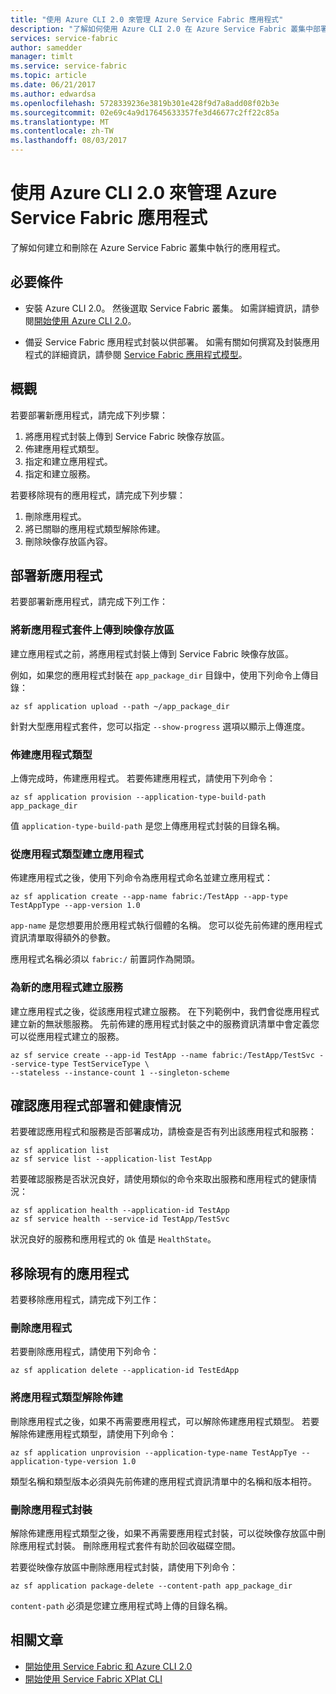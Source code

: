 ```yaml
---
title: "使用 Azure CLI 2.0 來管理 Azure Service Fabric 應用程式"
description: "了解如何使用 Azure CLI 2.0 在 Azure Service Fabric 叢集中部署和移除應用程式。"
services: service-fabric
author: samedder
manager: timlt
ms.service: service-fabric
ms.topic: article
ms.date: 06/21/2017
ms.author: edwardsa
ms.openlocfilehash: 5728339236e3819b301e428f9d7a8add08f02b3e
ms.sourcegitcommit: 02e69c4a9d17645633357fe3d46677c2ff22c85a
ms.translationtype: MT
ms.contentlocale: zh-TW
ms.lasthandoff: 08/03/2017
---
```

# <a name="manage-an-azure-service-fabric-application-by-using-azure-cli-20"></a>使用 Azure CLI 2.0 來管理 Azure Service Fabric 應用程式

了解如何建立和刪除在 Azure Service Fabric 叢集中執行的應用程式。

## <a name="prerequisites"></a>必要條件

* 安裝 Azure CLI 2.0。 然後選取 Service Fabric 叢集。 如需詳細資訊，請參閱[開始使用 Azure CLI 2.0](service-fabric-azure-cli-2-0.md)。

* 備妥 Service Fabric 應用程式封裝以供部署。 如需有關如何撰寫及封裝應用程式的詳細資訊，請參閱 [Service Fabric 應用程式模型](service-fabric-application-model.md)。

## <a name="overview"></a>概觀

若要部署新應用程式，請完成下列步驟：

1. 將應用程式封裝上傳到 Service Fabric 映像存放區。
2. 佈建應用程式類型。
3. 指定和建立應用程式。
4. 指定和建立服務。

若要移除現有的應用程式，請完成下列步驟：

1. 刪除應用程式。
2. 將已關聯的應用程式類型解除佈建。
3. 刪除映像存放區內容。

## <a name="deploy-a-new-application"></a>部署新應用程式

若要部署新應用程式，請完成下列工作：

### <a name="upload-a-new-application-package-to-the-image-store"></a>將新應用程式套件上傳到映像存放區

建立應用程式之前，將應用程式封裝上傳到 Service Fabric 映像存放區。 

例如，如果您的應用程式封裝在 `app_package_dir` 目錄中，使用下列命令上傳目錄：

```azurecli
az sf application upload --path ~/app_package_dir
```

針對大型應用程式套件，您可以指定 `--show-progress` 選項以顯示上傳進度。

### <a name="provision-the-application-type"></a>佈建應用程式類型

上傳完成時，佈建應用程式。 若要佈建應用程式，請使用下列命令：

```azurecli
az sf application provision --application-type-build-path app_package_dir
```

值 `application-type-build-path` 是您上傳應用程式封裝的目錄名稱。

### <a name="create-an-application-from-an-application-type"></a>從應用程式類型建立應用程式

佈建應用程式之後，使用下列命令為應用程式命名並建立應用程式：

```azurecli
az sf application create --app-name fabric:/TestApp --app-type TestAppType --app-version 1.0
```

`app-name` 是您想要用於應用程式執行個體的名稱。 您可以從先前佈建的應用程式資訊清單取得額外的參數。

應用程式名稱必須以 `fabric:/` 前置詞作為開頭。

### <a name="create-services-for-the-new-application"></a>為新的應用程式建立服務

建立應用程式之後，從該應用程式建立服務。 在下列範例中，我們會從應用程式建立新的無狀態服務。 先前佈建的應用程式封裝之中的服務資訊清單中會定義您可以從應用程式建立的服務。

```azurecli
az sf service create --app-id TestApp --name fabric:/TestApp/TestSvc --service-type TestServiceType \
--stateless --instance-count 1 --singleton-scheme
```

## <a name="verify-application-deployment-and-health"></a>確認應用程式部署和健康情況

若要確認應用程式和服務是否部署成功，請檢查是否有列出該應用程式和服務：

```azurecli
az sf application list
az sf service list --application-list TestApp
```

若要確認服務是否狀況良好，請使用類似的命令來取出服務和應用程式的健康情況：

```azurecli
az sf application health --application-id TestApp
az sf service health --service-id TestApp/TestSvc
```

狀況良好的服務和應用程式的 `Ok` 值是 `HealthState`。

## <a name="remove-an-existing-application"></a>移除現有的應用程式

若要移除應用程式，請完成下列工作：

### <a name="delete-the-application"></a>刪除應用程式

若要刪除應用程式，請使用下列命令：

```azurecli
az sf application delete --application-id TestEdApp
```

### <a name="unprovision-the-application-type"></a>將應用程式類型解除佈建

刪除應用程式之後，如果不再需要應用程式，可以解除佈建應用程式類型。 若要解除佈建應用程式類型，請使用下列命令：

```azurecli
az sf application unprovision --application-type-name TestAppTye --application-type-version 1.0
```

類型名稱和類型版本必須與先前佈建的應用程式資訊清單中的名稱和版本相符。

### <a name="delete-the-application-package"></a>刪除應用程式封裝

解除佈建應用程式類型之後，如果不再需要應用程式封裝，可以從映像存放區中刪除應用程式封裝。 刪除應用程式套件有助於回收磁碟空間。 

若要從映像存放區中刪除應用程式封裝，請使用下列命令：

```azurecli
az sf application package-delete --content-path app_package_dir
```

`content-path` 必須是您建立應用程式時上傳的目錄名稱。

## <a name="related-articles"></a>相關文章

* [開始使用 Service Fabric 和 Azure CLI 2.0](service-fabric-azure-cli-2-0.md)
* [開始使用 Service Fabric XPlat CLI](service-fabric-azure-cli.md)
